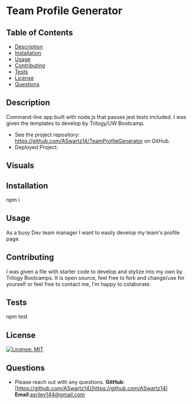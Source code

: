 # Team Profile Generator
 
  ## Table of Contents
  - [Description](#description)
  - [Installation](#installation)
  - [Usage](#usage)
  - [Contributing](#contributing)
  - [Tests](#test)
  - [License](#license)
  - [Questions](#questions)
  
  ## Description
  Command-line app built with node.js that passes jest tests included. I was given the templates to develop by Trilogy/UW Bootcamp. 
  * See the project repository: https://github.com/ASwartz14/TeamProfileGenerator on GitHub.
  * Deployed Project: 
 ## Visuals
 
  ## Installation
  npm i
  ## Usage 
  As a busy Dev team manager I want to easily develop my team's profile page. 
  ## Contributing
  I was given a file with starter code to develop and stylize into my own by Trilogy Bootcamps. It is open source, feel free to fork and change/use for yourself or feel free to contact me, I'm happy to colaborate.
  ## Tests
  npm test
  ## License
  [![License: MIT](https://img.shields.io/badge/License-MIT-yellow.svg)](https://opensource.org/licenses/MIT)
  ## Questions
  * Please reach out with any questions.
  **GitHub**: [https://github.com/ASwartz14](https://github.com/ASwartz14)
  **Email**:asriley144@gmail.com
